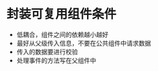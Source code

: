 # 封装可复用组件条件 [](#reuse-components)

- 低耦合，组件之间的依赖越小越好
- 最好从父级传入信息，不要在公共组件中请求数据
- 传入的数据要进行校验
- 处理事件的方法写在父组件中
